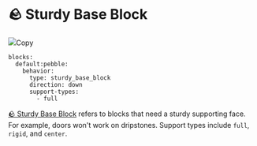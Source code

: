 # 🪨 Sturdy Base Block

![](https://mo-mi.gitbook.io/xiaomomi-plugins/~gitbook/image?url=https%3A%2F%2F1836335287-files.gitbook.io%2F%7E%2Ffiles%2Fv0%2Fb%2Fgitbook-x-prod.appspot.com%2Fo%2Fspaces%252FOgvQ1fEJPROp7131PPlK%252Fuploads%252FSv0hYsWZ2ZznVipMcnYq%252Fimage.png%3Falt%3Dmedia%26token%3D775c0713-2243-448f-b9c2-e35a242b41ce\&width=768\&dpr=4\&quality=100\&sign=f65479c3\&sv=2)Copy

```
blocks:
  default:pebble:
    behavior:
      type: sturdy_base_block
      direction: down
      support-types:
        - full
```

[🪨 Sturdy Base Block](https://mo-mi.gitbook.io/xiaomomi-plugins/craftengine/plugin-wiki/craftengine/add-new-contents/blocks/block-behaviors/sturdy-base-block) refers to blocks that need a sturdy supporting face. For example, doors won't work on dripstones. Support types include `full`, `rigid`, and `center`.
